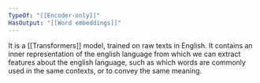 ```yaml
---
TypeOf: "[[Encoder-only]]"
HasOutput: "[[Word embeddings]]"
---
```


It is a [[Transformers]] model, trained on raw texts in English. It contains an inner representation of the english language from which we can extract features about the english language, such as which words are commonly used in the same contexts, or to convey the same meaning. 